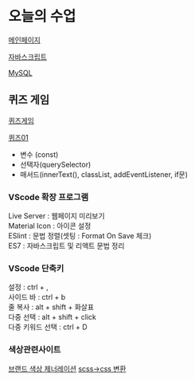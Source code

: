 # 오늘의 수업
[메인페이지](https://kimjw04.github.io/class2024/)   

[자바스크립트](https://kimjw04.github.io/class2024/javascript/index.html)   

[MySQL](https://kimjw04.github.io/class2024/mysql/index.html)   


## 퀴즈 게임
[퀴즈게임](https://kimjw04.github.io/class2024/quiz/index.html)   

[퀴즈01](https://kimjw04.github.io/class2024/quiz/quiz01.html)   
- 변수 (const)
- 선택자(querySelector)
- 매서드(innerText(), classList, addEventListener, if문)

### VScode 확장 프로그램
Live Server : 웹페이지 미리보기   
Material Icon : 아이콘 설정   
ESlint : 문법 정렬(셋팅 : Format On Save 체크)   
ES7 : 자바스크립트 및 리액트 문법 정리   


### VScode 단축키
설정 : ctrl + ,    
사이드 바 : ctrl + b    
줄 복사 : alt + shift + 화살표     
다중 선택 : alt + shift + click   
다중 키워드 선택 : ctrl + D   


### 색상관련사이트
[브랜드 색상 제너레이션](https://huemint.com/brand-intersection/)
[scss->css 변환](https://www.sassmeister.com/)